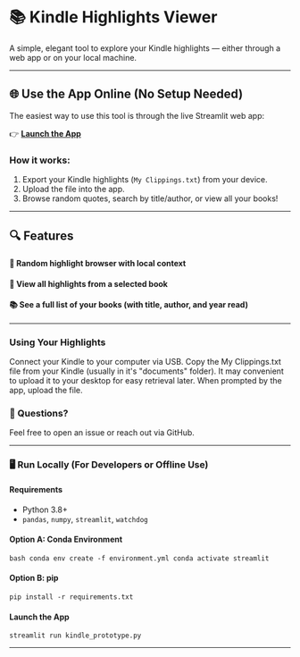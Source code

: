 # 📚 Kindle Highlights Viewer

A simple, elegant tool to explore your Kindle highlights — either through a web app or on your local machine.

---

## 🌐 Use the App Online (No Setup Needed)

The easiest way to use this tool is through the live Streamlit web app:

👉 **[Launch the App](https://kindle.streamlit.app)**

### How it works:
1. Export your Kindle highlights (`My Clippings.txt`) from your device.
2. Upload the file into the app.
3. Browse random quotes, search by title/author, or view all your books!

---

## 🔍 Features

#### 	🎲 Random highlight browser with local context
#### 	📖 View all highlights from a selected book
#### 	📚 See a full list of your books (with title, author, and year read)

---

### Using Your Highlights
Connect your Kindle to your computer via USB. Copy the My Clippings.txt file from your Kindle (usually in it's "documents" folder). It may convenient to upload it to your desktop for easy retrieval later. When prompted by the app, upload the file.

### 💬 Questions?
Feel free to open an issue or reach out via GitHub.

---
### 🖥️ Run Locally (For Developers or Offline Use)
#### Requirements
- Python 3.8+
- `pandas`, `numpy`, `streamlit`, `watchdog`

#### Option A: Conda Environment
`bash
conda env create -f environment.yml
conda activate streamlit
`
#### Option B: pip
``pip install -r requirements.txt``

#### Launch the App
``streamlit run kindle_prototype.py``


---


